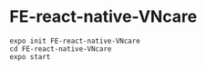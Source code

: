 # FE-react-native-VNcare
```
expo init FE-react-native-VNcare
cd FE-react-native-VNcare
expo start
```
